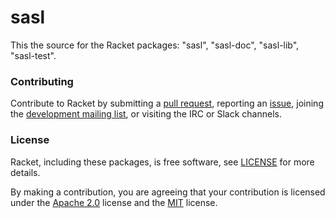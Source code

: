 # sasl

This the source for the Racket packages: "sasl", "sasl-doc", "sasl-lib", "sasl-test".

### Contributing

Contribute to Racket by submitting a [pull request], reporting an
[issue], joining the [development mailing list], or visiting the
IRC or Slack channels.

### License

Racket, including these packages, is free software, see [LICENSE]
for more details.

By making a contribution, you are agreeing that your contribution
is licensed under the [Apache 2.0] license and the [MIT] license.

[MIT]: https://github.com/racket/racket/blob/master/racket/src/LICENSE-MIT.txt
[Apache 2.0]: https://www.apache.org/licenses/LICENSE-2.0.txt
[pull request]: https://github.com/racket/sasl/pulls
[issue]: https://github.com/racket/sasl/issues
[development mailing list]: https://lists.racket-lang.org
[LICENSE]: LICENSE
